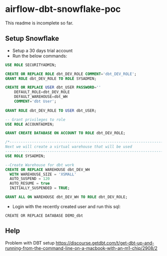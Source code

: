 # airflow-dbt-snowflake-poc
This readme is incomplete so far.

## Setup Snowflake
* Setup a 30 days trial account
* Run the below commands:
```sql
USE ROLE SECURITYADMIN;

CREATE OR REPLACE ROLE dbt_DEV_ROLE COMMENT='dbt_DEV_ROLE';
GRANT ROLE dbt_DEV_ROLE TO ROLE SYSADMIN;

CREATE OR REPLACE USER dbt_USER PASSWORD=''
	DEFAULT_ROLE=dbt_DEV_ROLE
	DEFAULT_WAREHOUSE=dbt_WH
	COMMENT='dbt User';
    
GRANT ROLE dbt_DEV_ROLE TO USER dbt_USER;

-- Grant privileges to role
USE ROLE ACCOUNTADMIN;

GRANT CREATE DATABASE ON ACCOUNT TO ROLE dbt_DEV_ROLE;

/*---------------------------------------------------------------------------
Next we will create a virtual warehouse that will be used
---------------------------------------------------------------------------*/
USE ROLE SYSADMIN;

--Create Warehouse for dbt work
CREATE OR REPLACE WAREHOUSE dbt_DEV_WH
  WITH WAREHOUSE_SIZE = 'XSMALL'
  AUTO_SUSPEND = 120
  AUTO_RESUME = true
  INITIALLY_SUSPENDED = TRUE;

GRANT ALL ON WAREHOUSE dbt_DEV_WH TO ROLE dbt_DEV_ROLE;
```
* Login with the recently created user and run this sql:
```
CREATE OR REPLACE DATABASE DEMO_dbt
```


## Help
Problem with DBT setup
https://discourse.getdbt.com/t/get-dbt-up-and-running-from-the-command-line-on-a-macbook-with-an-m1-chip/2908/2
